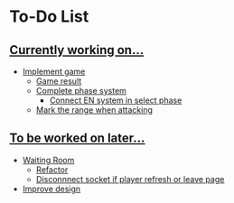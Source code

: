 # To-Do List

## <u>Currently working on...
- Implement game
    - Game result
    - Complete phase system
        - Connect EN system in select phase
    - Mark the range when attacking
  
## <u>To be worked on later...
- Waiting Room
    - Refactor
    - Disconnnect socket if player refresh or leave page
- Improve design